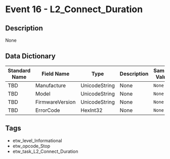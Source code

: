 # Event 16 - L2_Connect_Duration

## Description
None

## Data Dictionary
|Standard Name|Field Name|Type|Description|Sample Value|
|---|---|---|---|---|
|TBD|Manufacture|UnicodeString|None|`None`|
|TBD|Model|UnicodeString|None|`None`|
|TBD|FirmwareVersion|UnicodeString|None|`None`|
|TBD|ErrorCode|HexInt32|None|`None`|

## Tags
* etw_level_Informational
* etw_opcode_Stop
* etw_task_L2_Connect_Duration